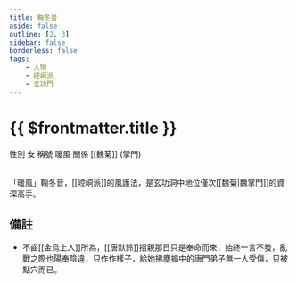 ```yaml
---
title: 鞠冬音
aside: false
outline: [2, 3]
sidebar: false
borderless: false
tags:
    - 人物
    - 崆峒派
    - 玄功門
---
```


# {{ $frontmatter.title }}

<ChTabs position="bottom">
	<ChTab title="鞠冬音">
		<Ch src='/images/characters/trainee234/normal.webp' position='right'/>
		<ChName nameZh='鞠冬音' nameEn='Ju Dong Yin' position='right' />
		<ChTable>
			<ChTr>
				<ChTd isTitle=true>
					性別
				</ChTd>
				<ChTd>
					女
				</ChTd>
			</ChTr>
			<ChTr>
				<ChTd isTitle=true>
					稱號
				</ChTd>
				<ChTd>
					暖風
				</ChTd>
			</ChTr>
			<ChTr>
				<ChTd isTitle=true position='center'>
					關係
				</ChTd>
			</ChTr>
			<ChTr>
				<ChTd position='center'>
					[[魏菊]] (掌門)
				</ChTd>
			</ChTr>
		</ChTable>
	</ChTab>
</ChTabs>
<br><br>

「暖風」鞠冬音，[[崆峒派]]的風護法，是玄功洞中地位僅次[[魏菊|魏掌門]]的資深高手。

## 備註

-   不齒[[金烏上人]]所為，[[唐默鈴]]招親那日只是奉命而來，始終一言不發，亂戰之際也陽奉陰違，只作作樣子，給她拂塵搧中的唐門弟子無一人受傷，只被點穴而已。
